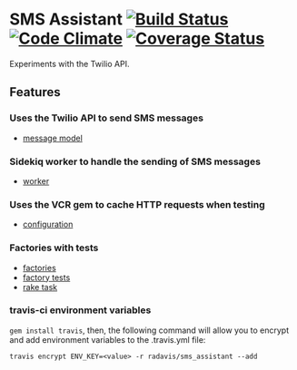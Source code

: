 # SMS Assistant [![Build Status](https://travis-ci.org/radavis/sms_assistant.svg?branch=master)](https://travis-ci.org/radavis/sms_assistant) [![Code Climate](https://codeclimate.com/github/radavis/sms_assistant.png)](https://codeclimate.com/github/radavis/sms_assistant) [![Coverage Status](https://coveralls.io/repos/radavis/sms_assistant/badge.png)](https://coveralls.io/r/radavis/sms_assistant)

Experiments with the Twilio API.

## Features

### Uses the Twilio API to send SMS messages
* [message model](https://github.com/radavis/sms_assistant/blob/master/app/models/message.rb)

### Sidekiq worker to handle the sending of SMS messages
* [worker](https://github.com/radavis/sms_assistant/blob/master/app/workers/sms_worker.rb)

### Uses the VCR gem to cache HTTP requests when testing
* [configuration](https://github.com/radavis/sms_assistant/blob/master/spec/support/vcr.rb)

### Factories with tests
* [factories](https://github.com/radavis/sms_assistant/tree/master/spec/factories)
* [factory tests](https://github.com/radavis/sms_assistant/blob/master/spec/factories_spec.rb)
* [rake task](https://github.com/radavis/sms_assistant/blob/master/lib/tasks/factory_specs.rake)

### travis-ci environment variables
`gem install travis`, then, the following command will allow you to encrypt and add environment variables to the .travis.yml file:
```
travis encrypt ENV_KEY=<value> -r radavis/sms_assistant --add
```
